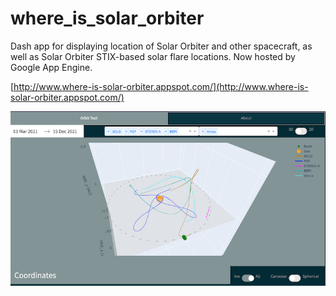 # where_is_solar_orbiter
Dash app for displaying location of Solar Orbiter and other spacecraft, as well as Solar Orbiter STIX-based solar flare locations. Now hosted by Google App Engine.

[http://www.where-is-solar-orbiter.appspot.com/](http://www.where-is-solar-orbiter.appspot.com/)

![](where_is_solo.png)
